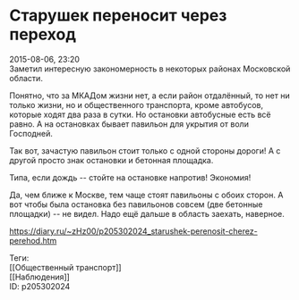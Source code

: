 Старушек переносит через переход
=================================

   
 2015-08-06, 23:20   
  Заметил интересную закономерность в некоторых районах Московской области.   
   
 Понятно, что за МКАДом жизни нет, а если район отдалённый, то нет ни только жизни, но и общественного транспорта, кроме автобусов, которые ходят два раза в сутки. Но остановки автобусные есть всё равно. А на остановках бывает павильон для укрытия от воли Господней.   
   
 Так вот, зачастую павильон стоит только с одной стороны дороги! А с другой просто знак остановки и бетонная площадка.   
   
 Типа, если дождь -- стойте на остановке напротив! Экономия!   
   
 Да, чем ближе к Москве, тем чаще стоят павильоны с обоих сторон. А вот чтобы была остановка без павильонов совсем (две бетонные площадки) -- не видел. Надо ещё дальше в область заехать, наверное.   
    
 <https://diary.ru/~zHz00/p205302024_starushek-perenosit-cherez-perehod.htm>   
   
 Теги:   
 [[Общественный транспорт]]   
 [[Наблюдения]]   
 ID: p205302024
